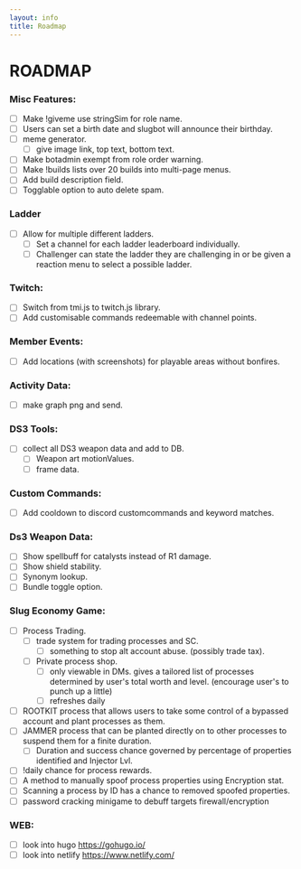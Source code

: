 ```yaml
---
layout: info
title: Roadmap
---
```

# ROADMAP
### Misc Features:
  - [ ] Make !giveme use stringSim for role name.
  - [ ] Users can set a birth date and slugbot will announce their birthday.
  - [ ] meme generator.
    - [ ] give image link, top text, bottom text.
  - [ ] Make botadmin exempt from role order warning.
  - [ ] Make !builds lists over 20 builds into multi-page menus.
  - [ ] Add build description field.
  - [ ] Togglable option to auto delete spam.

### Ladder
  - [ ] Allow for multiple different ladders.
    - [ ] Set a channel for each ladder leaderboard individually.
    - [ ] Challenger can state the ladder they are challenging in or be given a reaction menu to select a possible ladder.
 
### Twitch:
  - [ ] Switch from tmi.js to twitch.js library.
  - [ ] Add customisable commands redeemable with channel points.

### Member Events:
  - [ ] Add locations (with screenshots) for playable areas without bonfires.

### Activity Data:
  - [ ] make graph png and send.

### DS3 Tools:
  - [ ] collect all DS3 weapon data and add to DB.
    - [ ] Weapon art motionValues.
    - [ ] frame data.

### Custom Commands:
  - [ ] Add cooldown to discord customcommands and keyword matches.

### Ds3 Weapon Data:
  - [ ] Show spellbuff for catalysts instead of R1 damage.
  - [ ] Show shield stability.
  - [ ] Synonym lookup.
  - [ ] Bundle toggle option.

### Slug Economy Game:
  - [ ] Process Trading.
    - [ ] trade system for trading processes and SC.
      - [ ] something to stop alt account abuse. (possibly trade tax).
    - [ ] Private process shop.
      - [ ] only viewable in DMs. gives a tailored list of processes determined by user's total worth and level. (encourage user's to punch up a little)
      - [ ] refreshes daily
  - [ ] ROOTKIT process that allows users to take some control of a bypassed account and plant processes as them.
  - [ ] JAMMER process that can be planted directly on to other processes to suspend them for a finite duration.
    - [ ] Duration and success chance governed by percentage of properties identified and Injector Lvl.
  - [ ] !daily chance for process rewards.
  - [ ] A method to manually spoof process properties using Encryption stat.
  - [ ] Scanning a process by ID has a chance to removed spoofed properties.
  - [ ] password cracking minigame to debuff targets firewall/encryption
 
### WEB:
  - [ ] look into hugo https://gohugo.io/
  - [ ] look into netlify https://www.netlify.com/